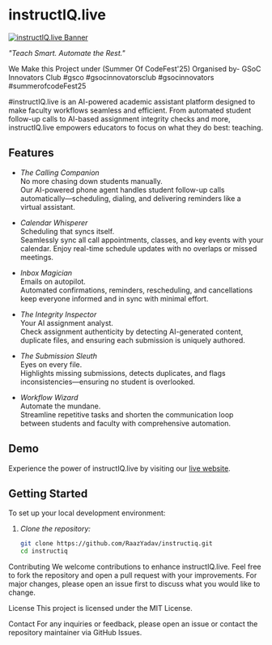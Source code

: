 # instructIQ.live

[![instructIQ.live Banner](https://www.instructiq.live/assets/images/logo/INSTRUCTIQ%20(3).png)](https://instructiq.live)

*"Teach Smart. Automate the Rest."*

We Make this Project under (Summer Of CodeFest'25)
Organised by- GSoC Innovators Club
#gsco #gsocinnovatorsclub #gsocinnovators #summerofcodeFest25

 
 
 
 #instructIQ.live is an AI-powered academic assistant platform designed to make faculty workflows seamless and efficient. From automated student follow-up calls to AI-based assignment integrity checks and more, instructIQ.live empowers educators to focus on what they do best: teaching.

## Features

- *The Calling Companion*  
  No more chasing down students manually.  
  Our AI-powered phone agent handles student follow-up calls automatically—scheduling, dialing, and delivering reminders like a virtual assistant.

- *Calendar Whisperer*  
  Scheduling that syncs itself.  
  Seamlessly sync all call appointments, classes, and key events with your calendar. Enjoy real-time schedule updates with no overlaps or missed meetings.

- *Inbox Magician*  
  Emails on autopilot.  
  Automated confirmations, reminders, rescheduling, and cancellations keep everyone informed and in sync with minimal effort.

- *The Integrity Inspector*  
  Your AI assignment analyst.  
  Check assignment authenticity by detecting AI-generated content, duplicate files, and ensuring each submission is uniquely authored.

- *The Submission Sleuth*  
  Eyes on every file.  
  Highlights missing submissions, detects duplicates, and flags inconsistencies—ensuring no student is overlooked.

- *Workflow Wizard*  
  Automate the mundane.  
  Streamline repetitive tasks and shorten the communication loop between students and faculty with comprehensive automation.

## Demo

Experience the power of instructIQ.live by visiting our [live website](https://instructiq.live).

## Getting Started

To set up your local development environment:

1. *Clone the repository:*

   ```bash
   git clone https://github.com/RaazYadav/instructiq.git
   cd instructiq

Contributing
We welcome contributions to enhance instructIQ.live. Feel free to fork the repository and open a pull request with your improvements. For major changes, please open an issue first to discuss what you would like to change.

License
This project is licensed under the MIT License.

Contact
For any inquiries or feedback, please open an issue or contact the repository maintainer via GitHub Issues.
